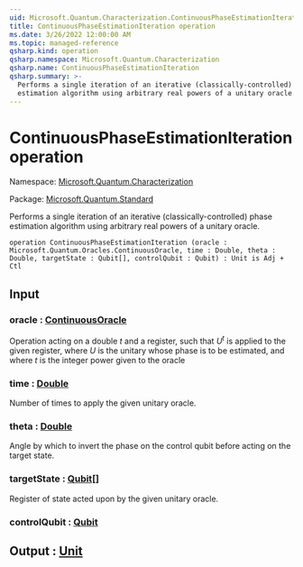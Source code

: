 ```yaml
---
uid: Microsoft.Quantum.Characterization.ContinuousPhaseEstimationIteration
title: ContinuousPhaseEstimationIteration operation
ms.date: 3/26/2022 12:00:00 AM
ms.topic: managed-reference
qsharp.kind: operation
qsharp.namespace: Microsoft.Quantum.Characterization
qsharp.name: ContinuousPhaseEstimationIteration
qsharp.summary: >-
  Performs a single iteration of an iterative (classically-controlled) phase
  estimation algorithm using arbitrary real powers of a unitary oracle.
---
```


# ContinuousPhaseEstimationIteration operation

Namespace: [Microsoft.Quantum.Characterization](xref:Microsoft.Quantum.Characterization)

Package: [Microsoft.Quantum.Standard](https://nuget.org/packages/Microsoft.Quantum.Standard)


Performs a single iteration of an iterative (classically-controlled) phaseestimation algorithm using arbitrary real powers of a unitary oracle.

```qsharp
operation ContinuousPhaseEstimationIteration (oracle : Microsoft.Quantum.Oracles.ContinuousOracle, time : Double, theta : Double, targetState : Qubit[], controlQubit : Qubit) : Unit is Adj + Ctl
```


## Input

### oracle : [ContinuousOracle](xref:Microsoft.Quantum.Oracles.ContinuousOracle)

Operation acting on a double $t$ and a register,such that $U^t$ is applied to the given register, where $U$ is the unitarywhose phase is to be estimated, and where $t$ is the integer powergiven to the oracle


### time : [Double](xref:microsoft.quantum.qsharp.valueliterals#double-literals)

Number of times to apply the given unitary oracle.


### theta : [Double](xref:microsoft.quantum.qsharp.valueliterals#double-literals)

Angle by which to invert the phase on the control qubit beforeacting on the target state.


### targetState : [Qubit](xref:microsoft.quantum.qsharp.valueliterals#qubit-literals)[]

Register of state acted upon by the given unitary oracle.


### controlQubit : [Qubit](xref:microsoft.quantum.qsharp.valueliterals#qubit-literals)





## Output : [Unit](xref:microsoft.quantum.qsharp.valueliterals#unit-literal)

